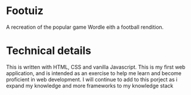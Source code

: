 # Footuiz

A recreation of the popular game Wordle eith a football rendition.

# Technical details
This is written with HTML, CSS and vanilla Javascript. This is my first web application, and is intended as an exercise to help me learn and become proficient in web development. I will continue to add to this porject as i expand my knowledge and more frameworks to my knowledge stack
